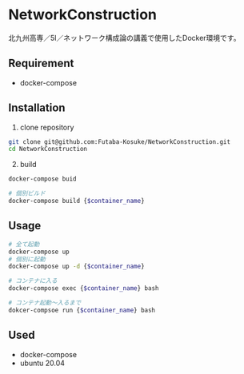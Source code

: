 # NetworkConstruction

北九州高専／5I／ネットワーク構成論の講義で使用したDocker環境です。

## Requirement

- docker-compose
 
## Installation
 
1. clone repository
```sh
git clone git@github.com:Futaba-Kosuke/NetworkConstruction.git
cd NetworkConstruction
```

2. build
```sh
docker-compose buid

# 個別ビルド
docker-compose build {$container_name}
```
 
## Usage
 
```bash
# 全て起動
docker-compose up
# 個別に起動
docker-compose up -d {$container_name}

# コンテナに入る
docker-compose exec {$container_name} bash

# コンテナ起動〜入るまで
dokcer-compsoe run {$container_name} bash
```

## Used
- docker-compose
- ubuntu 20.04
